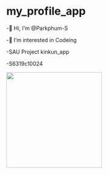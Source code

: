 # my_profile_app

-👋 Hi, I’m @Parkphum-S

-👀 I’m interested in Codeing

-SAU Project kinkun_app

-S6319c10024

<img src="https://i.ibb.co/K2tV2xd/Screen-Shot-2022-07-17-at-19-38-03.png" width="250"> 
